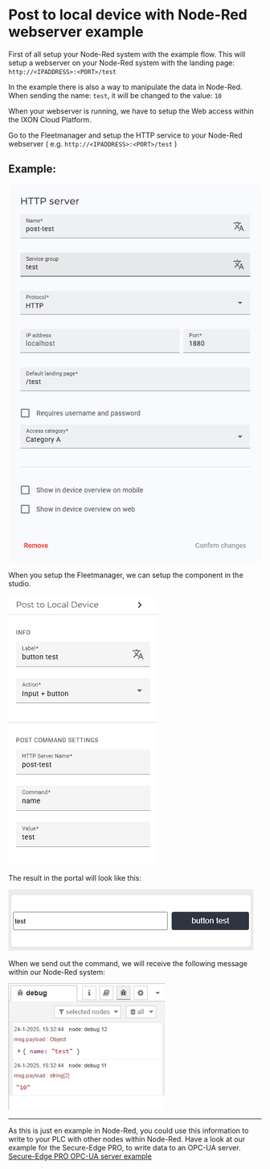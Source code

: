 # Post to local device with Node-Red webserver example

First of all setup your Node-Red system with the example flow.
This will setup a webserver on your Node-Red system with the landing page: `http://<IPADDRESS>:<PORT>/test`

In the example there is also a way to manipulate the data in Node-Red.
When sending the name: `test`, it will be changed to the value: `10`

When your webserver is running, we have to setup the Web access within the IXON Cloud Platform.

Go to the Fleetmanager and setup the HTTP service to your Node-Red webserver ( e.g. `http://<IPADDRESS>:<PORT>/test` )

## Example:

![Fleet Manager](./img/fleet-manager.png)

When you setup the Fleetmanager, we can setup the component in the studio.

![Studio](./img/studio.png)

The result in the portal will look like this:

![Portal result](./img/portal-result.png)

When we send out the command, we will receive the following message within our Node-Red system:

![Debug result](./img/result-debug.png)

--- 

As this is just en example in Node-Red, you could use this information to write to your PLC with other nodes within Node-Red.
Have a look at our example for the Secure-Edge PRO, to write data to an OPC-UA server.
[Secure-Edge PRO OPC-UA server example](https://github.com/ixoncloud/edge-app-node-red-opc-ua-ixon-cloud)
